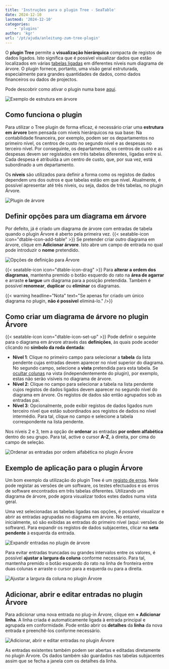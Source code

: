 ```yaml
---
title: 'Instruções para o plugin Tree - SeaTable'
date: 2024-12-10
lastmod: '2024-12-10'
categories:
    - 'plugins'
author: 'kgr'
url: '/pt/ajuda/anleitung-zum-tree-plugin'
---
```


O **plugin Tree** permite a **visualização hierárquica** compacta de registos de dados ligados. Isto significa que é possível visualizar dados que estão localizados em várias [tabelas ligadas](https://seatable.io/pt/docs/verknuepfungen/wie-man-tabellen-in-seatable-miteinander-verknuepft/) em diferentes níveis num diagrama de árvore. O plugin fornece, portanto, uma visão geral estruturada, especialmente para grandes quantidades de dados, como dados financeiros ou dados de projectos.

Pode descobrir como ativar o plugin numa base [aqui](https://seatable.io/pt/docs/plugins/aktivieren-eines-plugins-in-einer-base/).

![Exemplo de estrutura em árvore](images/Tree-plugin-for-software-testing.png)

## Como funciona o plugin

Para utilizar o Tree plugin de forma eficaz, é necessário criar uma **estrutura em árvore** bem pensada com níveis hierárquicos na sua base: Na contabilidade financeira, por exemplo, podem ser os departamentos no primeiro nível, os centros de custo no segundo nível e as despesas no terceiro nível. Por conseguinte, os departamentos, os centros de custo e as despesas devem ser registados em três tabelas diferentes, ligadas entre si. Cada despesa é atribuída a um centro de custo, que, por sua vez, está subordinado a um departamento.

Os **níveis** são utilizados para definir a forma como os registos de dados dependem uns dos outros e que tabelas estão em que nível. Atualmente, é possível apresentar até três níveis, ou seja, dados de três tabelas, no plugin Árvore.

![Plugin de árvore](images/TreePlugin.png)

## Definir opções para um diagrama em árvore

Por defeito, já é criado um diagrama de árvore com entradas de tabela quando o plugin Árvore é aberto pela primeira vez. {{< seatable-icon icon="dtable-icon-add-table" >}} Se pretender criar outro diagrama em árvore, clique em **Adicionar árvore**. Isto abre um campo de entrada no qual pode introduzir o **nome** pretendido.

![Opções de definição para Árvore](images/Setting-options-of-Tree.png)

{{< seatable-icon icon="dtable-icon-drag" >}} Para **alterar a ordem dos diagramas**, mantenha premido o botão esquerdo do rato na **área de agarrar** e arraste **e largue** um diagrama para a posição pretendida. Também é possível **renomear**, **duplicar** ou **eliminar** os diagramas.

{{< warning  headline="Nota"  text="Se apenas for criado um único diagrama no plugin, **não é possível** eliminá-lo." />}}

## Como criar um diagrama de árvore no plugin Árvore

{{< seatable-icon icon="dtable-icon-set-up" >}} Pode definir o seguinte para o diagrama em árvore através das **definições**, às quais pode aceder clicando no **símbolo da roda dentada**:

- **Nível 1**: Clique no primeiro campo para selecionar a **tabela** da lista pendente cujas entradas devem aparecer no nível superior do diagrama. No segundo campo, selecione a **vista** pretendida para esta tabela. Se [ocultar colunas](https://seatable.io/pt/docs/ansichtsoptionen/ausblenden-und-verschieben-von-spalten/) na vista (independentemente do plugin), por exemplo, estas não serão visíveis no diagrama de árvore.
- **Nível 2**: Clique no campo para selecionar a tabela na lista pendente cujos registos de dados ligados devem aparecer no segundo nível do diagrama em árvore. Os registos de dados são então agrupados sob as entradas pai.
- **Nível 3**: Opcionalmente, pode exibir registos de dados ligados num terceiro nível que estão subordinados aos registos de dados no nível intermédio. Para tal, clique no campo e selecione a tabela correspondente na lista pendente.

Nos níveis 2 e 3, tem a opção de **ordenar** as entradas **por ordem alfabética** dentro do seu grupo. Para tal, active o cursor **A-Z**, à direita, por cima do campo de seleção.

![Ordenar as entradas por ordem alfabética no plugin Árvore](images/Eintraege-im-Tree-Plugin-alphabetisch-sortieren.gif)

## Exemplo de aplicação para o plugin Árvore

Um bom exemplo da utilização do plugin Tree é um [registo de erros](https://seatable.io/pt/vorlage/hlbtvqrtscqmhx3adh5asg/). Nele pode registar as versões de um software, os testes efectuados e os erros de software encontrados em três tabelas diferentes. Utilizando um diagrama de árvore, pode agora visualizar todos estes dados numa vista geral.

Uma vez selecionadas as tabelas ligadas nas opções, é possível visualizar e abrir as entradas agrupadas no diagrama em árvore. No entanto, inicialmente, só são exibidas as entradas do primeiro nível (aqui: versões de software). Para expandir os registos de dados subjacentes, clicar na **seta pendente** à esquerda da entrada.

![Expandir entradas no plugin de árvore](images/Eintraege-im-Tree-Plugin-ausklappen.gif)

Para evitar entradas truncadas ou grandes intervalos entre os valores, é possível **ajustar a largura da coluna** conforme necessário. Para tal, mantenha premido o botão esquerdo do rato na linha de fronteira entre duas colunas e arraste o cursor para a esquerda ou para a direita.

![Ajustar a largura da coluna no plugin Árvore](images/Spaltenbreite-anpassen-im-Tree-Plugin.gif)

## Adicionar, abrir e editar entradas no plugin Árvore

Para adicionar uma nova entrada no plug-in Árvore, clique em **\+ Adicionar linha**. A linha criada é automaticamente ligada à entrada principal e agrupada em conformidade. Pode então abrir os **detalhes** da **linha** da nova entrada e preenchê-los conforme necessário.

![Adicionar, abrir e editar entradas no plugin Árvore](images/Eintraege-im-Tree-Plugin-hinzufuegen-oeffnen-und-bearbeiten.gif)

As entradas existentes também podem ser abertas e editadas diretamente no plugin Árvore. Os dados também são guardados nas tabelas subjacentes assim que se fecha a janela com os detalhes da linha.
